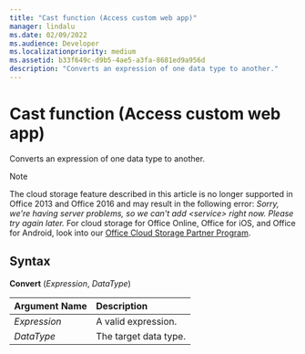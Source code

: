 ```yaml
---
title: "Cast function (Access custom web app)"  
manager: lindalu
ms.date: 02/09/2022
ms.audience: Developer
ms.localizationpriority: medium
ms.assetid: b33f649c-d9b5-4ae5-a3fa-8681ed9a956d
description: "Converts an expression of one data type to another."
---
```


# Cast function (Access custom web app)

Converts an expression of one data type to another.
  
> [!NOTE]
> The cloud storage feature described in this article is no longer supported in Office 2013 and Office 2016 and may result in the following error:
> *Sorry, we're having server problems, so we can't add \<service\> right now. Please try again later.*
> For cloud storage for Office Online, Office for iOS, and Office for Android, look into our [Office Cloud Storage Partner Program](/microsoft-365/cloud-storage-partner-program/online/overview).
  
## Syntax

**Convert** (*Expression*, *DataType*)
  
|**Argument Name**|**Description**|
|:-----|:-----|
| *Expression*   |A valid expression.   |
| *DataType*   |The target data type.   |
